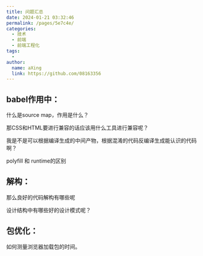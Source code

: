```yaml
---
title: 问题汇总
date: 2024-01-21 03:32:46
permalink: /pages/5e7c4e/
categories:
  - 技术
  - 前端
  - 前端工程化
tags:
  - 
author: 
  name: aXing
  link: https://github.com/08163356
---
```

## babel作用中：

什么是source map，作用是什么？

那CSS和HTML要进行兼容的话应该用什么工具进行兼容呢？

我是不是可以根据编译生成的中间产物，根据混淆的代码反编译生成能认识的代码啊？

polyfill 和 runtime的区别

## 解构：

那么良好的代码解构有哪些呢

设计结构中有哪些好的设计模式呢？

## 包优化：

如何测量浏览器加载包的时间。